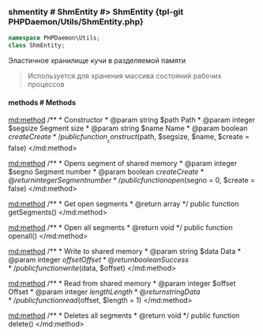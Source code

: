 ### shmentity # ShmEntity #> ShmEntity {tpl-git PHPDaemon/Utils/ShmEntity.php}

```php
namespace PHPDaemon\Utils;
class ShmEntity;
```

Эластичное хранилище кучи в разделяемой памяти

> Используется для хранения массива состояний рабочих процессов

<!-- include-namespace path="\PHPDaemon\Utils\ShmEntity" level="" access="" -->
#### methods # Methods

<md:method>
/**
	 * Constructor
	 * @param string  $path    Path
	 * @param integer $segsize Segment size
	 * @param string  $name    Name
	 * @param boolean $create  Create
	 */
public function __construct($path, $segsize, $name, $create = false)
</md:method>

<md:method>
/**
	 * Opens segment of shared memory
	 * @param  integer $segno  Segment number
	 * @param  boolean $create Create
	 * @return integer         Segment number
	 */
public function open($segno = 0, $create = false)
</md:method>

<md:method>
/**
	 * Get open segments
	 * @return array
	 */
public function getSegments()
</md:method>

<md:method>
/**
	 * Open all segments
	 * @return void
	 */
public function openall()
</md:method>

<md:method>
/**
	 * Write to shared memory
	 * @param  string  $data   Data
	 * @param  integer $offset Offset
	 * @return boolean         Success
	 */
public function write($data, $offset)
</md:method>

<md:method>
/**
	 * Read from shared memory
	 * @param  integer $offset Offset
	 * @param  integer $length Length
	 * @return string          Data
	 */
public function read($offset, $length = 1)
</md:method>

<md:method>
/**
	 * Deletes all segments
	 * @return void
	 */
public function delete()
</md:method>


<!--/ include-namespace -->
